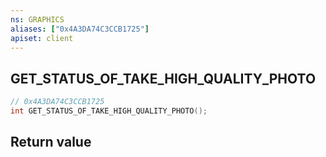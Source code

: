 ```yaml
---
ns: GRAPHICS
aliases: ["0x4A3DA74C3CCB1725"]
apiset: client
---
```

## GET_STATUS_OF_TAKE_HIGH_QUALITY_PHOTO

```c
// 0x4A3DA74C3CCB1725
int GET_STATUS_OF_TAKE_HIGH_QUALITY_PHOTO();
```



## Return value